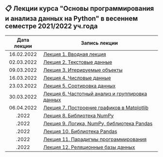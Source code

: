 ## 📋 Лекции курса "Основы программирования и анализа данных на Python" в весеннем семестре 2021/2022 уч.года

Дата лекции | Запись лекции  
|:----:|----|
|16.02.2022| [Лекция 1. Вводная лекция](https://youtu.be/kxjr9OcxvlM)
|02.03.2022| [Лекция 2. Текстовые данные](https://youtu.be/zLJxh_PQalw)
|09.03.2022| [Лекция 3. Итерируемые объекты](https://youtu.be/fAFzwBAO1Nk)
|16.03.2022| [Лекция 4. Числовые данные](https://youtu.be/W9YDUVyKff0)
|23.03.2022| [Лекция 5. Сортировка данных](https://youtu.be/6PJ_zVBFrvw)
|30.03.2022| [Лекция 6. Частотный анализ и группировка данных](https://youtu.be/ezinS3P1rWs)
|06.04.2022| [Лекция 7. Построение графиков в Matplotlib](https://youtu.be/Q1jxsKi_CeY)
|.2022| [Лекция 8. Библиотека NumPy]()
|.2022| [Лекция 9. Логика, NumPy, библиотека Pandas]()
|.2022| [Лекция 10. Библиотека Pandas]()
|.2022| [Лекция 11. Парадигмы программирования]()
|.2022| [Лекция 12. Реляционные базы данных]()
